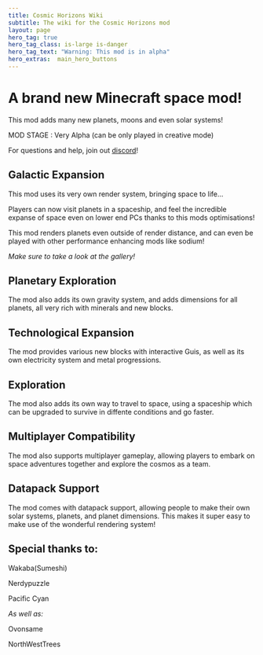 ```yaml
---
title: Cosmic Horizons Wiki
subtitle: The wiki for the Cosmic Horizons mod
layout: page
hero_tag: true
hero_tag_class: is-large is-danger 
hero_tag_text: "Warning: This mod is in alpha"
hero_extras:  main_hero_buttons
---
```


# A brand new Minecraft space mod!

This mod adds many new planets, moons and even solar systems!

MOD STAGE : Very Alpha (can be only played in creative mode)

For questions and help, join out [discord](https://discord.gg/cdc6sgEExF)!

## Galactic Expansion

This mod uses its very own render system, bringing space to life...

Players can now visit planets in a spaceship, and feel the incredible
expanse of space even on lower end PCs thanks to this mods optimisations!

This mod renders planets even outside of render distance, and can even
be played with other performance enhancing mods like sodium!

*Make sure to take a look at the gallery!*

## Planetary Exploration

The mod also adds its own gravity system, and adds dimensions
for all planets, all very rich with minerals and new blocks.

## Technological Expansion

The mod provides various new blocks with interactive Guis, 
as well as its own electricity system and metal progressions.

## Exploration

The mod also adds its own way to travel to space, using a spaceship
which can be upgraded to survive in diffente conditions and go faster.

## Multiplayer Compatibility

The mod also supports multiplayer gameplay, allowing players to embark
on space adventures together and explore the cosmos as a team.

## Datapack Support

The mod comes with datapack support, allowing people to make their own 
solar systems, planets, and planet dimensions. This makes it super easy to
make use of the wonderful rendering system!

## Special thanks to:

Wakaba(Sumeshi)

Nerdypuzzle

Pacific Cyan

*As well as:*

Ovonsame

NorthWestTrees 
